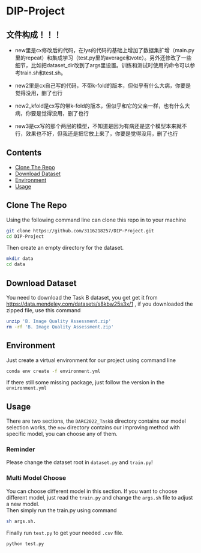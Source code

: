 # DIP-Project

## 文件构成！！！

- new里是cx修改后的代码，在lys的代码的基础上增加了数据集扩增（main.py 里的repeat）和集成学习（test.py里的average和vote）。另外还修改了一些细节，比如把dataset_dir改到了args里设置。训练和测试时使用的命令可以参考train.sh和test.sh。

- new2里是cx自己写的代码，不带k-fold的版本，但似乎有什么大病，你要是觉得没用，删了也行

- new2_kfold是cx写的带k-fold的版本，但似乎和它的父亲一样，也有什么大病，你要是觉得没用，删了也行

- new3是cx写的那个两层的模型，不知道是因为有病还是这个模型本来就不行，效果也不好，但我还是把它放上来了，你要是觉得没用，删了也行

## Contents
- [Clone The Repo](#clone-the-repo)
- [Download Dataset](#download-dataset)
- [Environment](#environment)
- [Usage](#usage)
## Clone The Repo
Using the following command line can clone this repo in to your machine<br>
```bash 
git clone https://github.com/3116218257/DIP-Project.git
cd DIP-Project
```
Then create an empty directory for the dataset.
```bash
mkdir data
cd data
```

## Download Dataset
You need to download the Task B dataset, you get get it from https://data.mendeley.com/datasets/s8kbw25s3x/1 , if you downloaded the zipped file, use this command
```bash
unzip 'B. Image Quality Assessment.zip'
rm -rf 'B. Image Quality Assessment.zip'
```

## Environment
Just create a virtual environment for our project using command line<br>
```bash
conda env create -f environment.yml
```
If there still some missing package, just follow the version in the ```environment.yml```

## Usage
There are two sections, the ```DARC2022_TaskB``` directory contains our model selection works, the ```new``` directory contains our improving method with specific model, you can choose any of them.
### Reminder
Please change the dataset root in ```dataset.py``` and ```train.py```!

### Multi Model Choose
You can choose different model in this section. If you want to choose different model, just read the ```train.py``` and change the ```args.sh``` file to adjust a new model.<br>
Then simply run the train.py using command<br>
```bash
sh args.sh.
```
Finally run ```test.py``` to get your needed ```.csv``` file.<br>
```bash
python test.py
```


